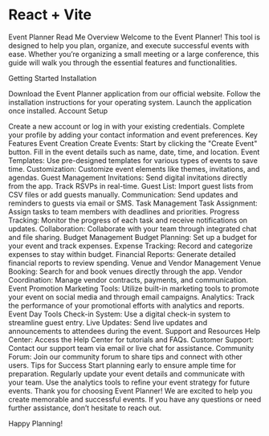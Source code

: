 # React + Vite

Event Planner Read Me
Overview
Welcome to the Event Planner! This tool is designed to help you plan, organize, and execute successful events with ease. Whether you’re organizing a small meeting or a large conference, this guide will walk you through the essential features and functionalities.

Getting Started
Installation

Download the Event Planner application from our official website.
Follow the installation instructions for your operating system.
Launch the application once installed.
Account Setup

Create a new account or log in with your existing credentials.
Complete your profile by adding your contact information and event preferences.
Key Features
Event Creation
Create Events: Start by clicking the "Create Event" button. Fill in the event details such as name, date, time, and location.
Event Templates: Use pre-designed templates for various types of events to save time.
Customization: Customize event elements like themes, invitations, and agendas.
Guest Management
Invitations: Send digital invitations directly from the app. Track RSVPs in real-time.
Guest List: Import guest lists from CSV files or add guests manually.
Communication: Send updates and reminders to guests via email or SMS.
Task Management
Task Assignment: Assign tasks to team members with deadlines and priorities.
Progress Tracking: Monitor the progress of each task and receive notifications on updates.
Collaboration: Collaborate with your team through integrated chat and file sharing.
Budget Management
Budget Planning: Set up a budget for your event and track expenses.
Expense Tracking: Record and categorize expenses to stay within budget.
Financial Reports: Generate detailed financial reports to review spending.
Venue and Vendor Management
Venue Booking: Search for and book venues directly through the app.
Vendor Coordination: Manage vendor contracts, payments, and communication.
Event Promotion
Marketing Tools: Utilize built-in marketing tools to promote your event on social media and through email campaigns.
Analytics: Track the performance of your promotional efforts with analytics and reports.
Event Day Tools
Check-in System: Use a digital check-in system to streamline guest entry.
Live Updates: Send live updates and announcements to attendees during the event.
Support and Resources
Help Center: Access the Help Center for tutorials and FAQs.
Customer Support: Contact our support team via email or live chat for assistance.
Community Forum: Join our community forum to share tips and connect with other users.
Tips for Success
Start planning early to ensure ample time for preparation.
Regularly update your event details and communicate with your team.
Use the analytics tools to refine your event strategy for future events.
Thank you for choosing Event Planner! We are excited to help you create memorable and successful events. If you have any questions or need further assistance, don’t hesitate to reach out.

Happy Planning!
